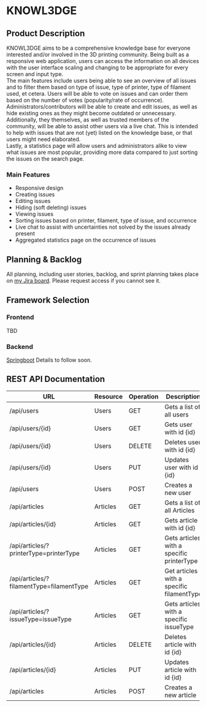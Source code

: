 # KNOWL3DGE

## Product Description

KNOWL3DGE aims to be a comprehensive knowledge base for everyone interested and/or involved in the 3D printing community. Being built as a responsive web application, users can access the information on all devices with the user interface scaling and changing to be appropriate for every screen and input type.  
The main features include users being able to see an overview of all issues and to filter them based on type of issue, type of printer, type of filament used, et cetera. Users will be able to vote on issues and can order them based on the number of votes (popularity/rate of occurrence).  
Administrators/contributors will be able to create and edit issues, as well as hide existing ones as they might become outdated or unnecessary. Additionally, they themselves, as well as trusted members of the community, will be able to assist other users via a live chat. This is intended to help with issues that are not (yet) listed on the knowledge base, or that users might need elaborated.  
Lastly, a statistics page will allow users and administrators alike to view what issues are most popular, providing more data compared to just sorting the issues on the search page.

### Main Features

- Responsive design
- Creating issues
- Editing issues
- Hiding (soft deleting) issues
- Viewing issues
- Sorting issues based on printer, filament, type of issue, and occurrence 
- Live chat to assist with uncertainties not solved by the issues already present
- Aggregated statistics page on the occurrence of issues 

## Planning & Backlog

All planning, including user stories, backlog, and sprint planning takes place on [my Jira board](https://mpfglaser.atlassian.net/jira/software/projects/KNOW/boards/1/backlog). Please request access if you cannot see it.  

## Framework Selection

### Frontend

TBD

### Backend

[Springboot](https://spring.io/projects/spring-boot)
Details to follow soon.

## REST API Documentation

| URL | Resource | Operation | Description |
|-----|----------|-----------|-------------|
| /api/users | Users | GET | Gets a list of all users |
| /api/users/{id} | Users | GET | Gets user with id {id} |
| /api/users/{id} | Users | DELETE | Deletes user with id {id} |
| /api/users/{id} | Users | PUT | Updates user with id {id} |
| /api/users | Users | POST | Creates a new user |
| /api/articles | Articles | GET | Gets a list of all Articles |
| /api/articles/{id} | Articles | GET | Gets article with id {id} |
| /api/articles/?printerType=printerType | Articles | GET | Gets articles with a specific printerType |
| /api/articles/?filamentType=filamentType | Articles | GET | Get articles with a specific filamentType |
| /api/articles/?issueType=issueType | Articles | GET | Gets articles with a specific issueType |
| /api/articles/{id} | Articles | DELETE | Deletes article with id {id} |
| /api/articles/{id} | Articles | PUT | Updates article with id {id} |
| /api/articles | Articles | POST | Creates a new article |